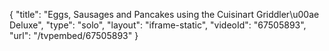 {
    "title": "Eggs, Sausages and Pancakes using the Cuisinart Griddler\u00ae Deluxe",
    "type": "solo",
    "layout": "iframe-static",
    "videoId": "67505893",
    "url": "\/tvpembed\/67505893"
}